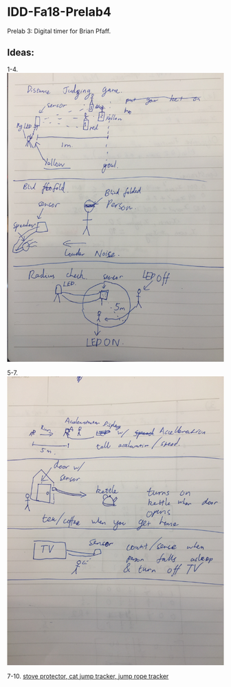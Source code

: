 # IDD-Fa18-Prelab4

Prelab 3: Digital timer for Brian Pfaff.

## Ideas: 
1-4. ![Link](https://github.com/bripfaff/IDD-Fa18-Prelab3/blob/master/A3AFAE27-DA2F-49C8-AAC7-A32E7FC49D9B.jpeg)

5-7. ![link](https://github.com/bripfaff/IDD-Fa18-Prelab3/blob/master/AAD4E99C-791E-4430-9136-07B40406BBE7.jpeg)

7-10. [stove protector, cat jump tracker, jump rope tracker](https://github.com/bripfaff/IDD-Fa18-Prelab3/blob/master/A09959A2-B914-4775-AAEE-9F6075EB4E92.jpeg)

